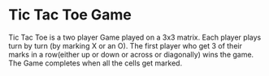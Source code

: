 <h1>Tic Tac Toe Game</h1>
<p>Tic Tac Toe is a two player Game played on a 3x3 matrix. Each player plays turn by turn (by marking X or an O). The first player who get 3 of their marks in a row(either up or down or across or diagonally) wins the game. The Game completes when all the cells get marked.</p>
